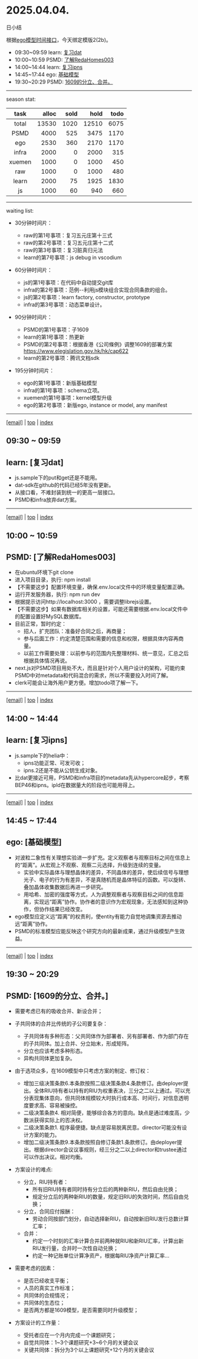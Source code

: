 # 2025.04.04.
日小结

<a id="top"></a>
根据[ego模型时间接口](https://gitee.com/hyg/blog/blob/master/timeflow.md)，今天绑定模版2(2b)。

<a id="index"></a>
- 09:30~09:59	learn: [复习dat](#20250404093000)
- 10:00~10:59	PSMD: [了解RedaHomes003](#20250404100000)
- 14:00~14:44	learn: [复习ipns](#20250404140000)
- 14:45~17:44	ego: [基础模型](#20250404144500)
- 19:30~20:29	PSMD: [1609的分立、合并。](#20250404193000)

---
season stat:

| task | alloc | sold | hold | todo |
| :---: | ---: | ---: | ---: | ---: |
| total | 13530 | 1020 | 12510 | 6075 |
| PSMD | 4000 | 525 | 3475 | 1170 |
| ego | 2530 | 360 | 2170 | 1170 |
| infra | 2000 | 0 | 2000 | 315 |
| xuemen | 1000 | 0 | 1000 | 450 |
| raw | 1000 | 0 | 1000 | 480 |
| learn | 2000 | 75 | 1925 | 1830 |
| js | 1000 | 60 | 940 | 660 |

---
waiting list:


- 30分钟时间片：
  - raw的第1号事项：复习五元庄第十三式
  - raw的第2号事项：复习五元庄第十二式
  - raw的第3号事项：复习脏真归元法
  - learn的第7号事项：js debug in vscodium

- 60分钟时间片：
  - js的第1号事项：在代码中自动提交git库
  - infra的第2号事项：范例--利用js模块组合实现合同条款的组合。
  - js的第2号事项：learn factory, constructor, prototype
  - infra的第3号事项：动态菜单设计。

- 90分钟时间片：
  - PSMD的第1号事项：子1609
  - learn的第1号事项：热更新
  - PSMD的第2号事项：根据香港《公司條例》调整1609的部署方案 https://www.elegislation.gov.hk/hk/cap622
  - learn的第2号事项：腾讯文档sdk

- 195分钟时间片：
  - ego的第1号事项：新版基础模型
  - infra的第1号事项：schema立项。
  - xuemen的第1号事项：kernel模型升级
  - ego的第2号事项：新版ego, instance or model, any manifest

---
<a href="mailto:huangyg@mars22.com?subject=关于2025.04.04.[复习dat]任务&body=日期: 2025.04.04.%0D%0A序号: 5%0D%0A手稿:../../draft/2025/20250404.01.md%0D%0A---请勿修改邮件主题及以上内容 从下一行开始写您的想法---%0D%0A">[email]</a> | [top](#top) | [index](#index)
<a id="20250404093000"></a>
## 09:30 ~ 09:59
## learn: [复习dat]

- js.sample下的put和get还是不能用。
- dat-sdk在github的代码已经5年没有更新。
- 从接口看，不难封装到统一的更高一层接口。
- PSMD和infra放弃dat方案。
---
<a href="mailto:huangyg@mars22.com?subject=关于2025.04.04.[了解RedaHomes003]任务&body=日期: 2025.04.04.%0D%0A序号: 6%0D%0A手稿:../../draft/2025/20250404.a.md%0D%0A---请勿修改邮件主题及以上内容 从下一行开始写您的想法---%0D%0A">[email]</a> | [top](#top) | [index](#index)
<a id="20250404100000"></a>
## 10:00 ~ 10:59
## PSMD: [了解RedaHomes003]

- 在ubuntu环境下git clone
- 进入项目目录，执行: npm install
- 【不需要这步】配置环境变量，确保.env.local文件中的环境变量配置正确。
- 运行开发服务器，执行: npm run dev 
- 根据提示访问http://localhost:3000 ，需要调整librejs设置。
- 【不需要这步】如果有数据库相关的设置，可能还需要根据.env.local文件中的配置设置好MySQL数据库。
- 目前正常，暂时约定：
    - 招人，扩充团队：准备好合同之后，再商量；
    - 参与后面工作：约定清楚范围和需要的信息和权限，根据具体内容再商量。
    - 以前工作需要处理：以前参与的范围内先整理材料、统一意见，汇总之后根据具体情况再说。
- next.js对PSMD项目用处不大，而且是针对个人用户设计的架构，可能约束PSMD中对metadata和代码混合的需求，所以不需要投入时间了解。
- clerk可能会让海外用户更方便。增加todo项了解一下。
---
<a href="mailto:huangyg@mars22.com?subject=关于2025.04.04.[复习ipns]任务&body=日期: 2025.04.04.%0D%0A序号: 8%0D%0A手稿:../../draft/2025/20250404.02.md%0D%0A---请勿修改邮件主题及以上内容 从下一行开始写您的想法---%0D%0A">[email]</a> | [top](#top) | [index](#index)
<a id="20250404140000"></a>
## 14:00 ~ 14:44
## learn: [复习ipns]

- js.sample下的helia中：
    - ipns功能正常、可发可收；
    - ipns.2还是不能从公钥生成对象。
- 比dat更接近可用，PSMD和infra项目的metadata先从hypercore起步，考察BEP46和ipns。ipld在数据量大的阶段也可能用得上。
---
<a href="mailto:huangyg@mars22.com?subject=关于2025.04.04.[基础模型]任务&body=日期: 2025.04.04.%0D%0A序号: 9%0D%0A手稿:../../draft/2025/20250404.b.md%0D%0A---请勿修改邮件主题及以上内容 从下一行开始写您的想法---%0D%0A">[email]</a> | [top](#top) | [index](#index)
<a id="20250404144500"></a>
## 14:45 ~ 17:44
## ego: [基础模型]

- 对波粒二象性有关理想实验进一步扩充。定义观察者与观察目标之间在信息上的“距离”。从宏观上不观察、观察二元选择，升级到连续的变量。
    - 实验中实际晶体与理想晶体的差异，不同晶体的差异，使后续信号与理想光子、电子的行为有差异，不是真随机而是晶体特征的函数。可以旋转、叠加晶体收集数据后再进一步研究。
    - 用哈希、加密的强度等方式，人为调整观察者与观察目标之间的信息距离，实现远“距离”协作。协作者的意识作为宏观现象，无法感知到这种协作，但协作结果已经改变。
- ego模型应定义远“距离”的权责利，使entity有能力自觉地调集资源去推动远“距离”协作。
- PSMD的标准模型应能反映这个研究方向的最新成果，通过升级模型产生效益。
---
<a href="mailto:huangyg@mars22.com?subject=关于2025.04.04.[1609的分立、合并。]任务&body=日期: 2025.04.04.%0D%0A序号: 11%0D%0A手稿:../../draft/2025/20250404.03.md%0D%0A---请勿修改邮件主题及以上内容 从下一行开始写您的想法---%0D%0A">[email]</a> | [top](#top) | [index](#index)
<a id="20250404193000"></a>
## 19:30 ~ 20:29
## PSMD: [1609的分立、合并。]

- 需要考虑已有的吸收合并、新设合并；
- 子共同体的合并比传统的子公司要复杂：
    - 子共同体有多种形态：父共同体作为部署者、另有部署者、作为部门存在的子共同体。加上合并、分立始末，形成矩阵。
    - 分立也应该考虑多种形态。
    - 异构共同体更加复杂。
- 由于选项众多，在1609模型中只考虑方案的制定、修订权：
    - 增加三级决策条款6.本条款按照二级决策条款4.条款修订。由deployer提出。全体RIU持有者以持有的RIU为权重表决，三分之二以上通过。可以充分表现集体意向，但共同体规模较大时执行成本高、时间行，对信息透明度要求高、容易被操控。
    - 二级决策条款4. 相对简便，能够综合各方的意向。缺点是通过难度高，少数派获得实际上的否决权。
    - 二级决策条款1. 程序最便捷。缺点是容易脱离民意。director可能没有设计方案的能力。
    - 增加二级决策条款9.本条款按照自修订条款1.条款修订。由deployer提出。根据director会议议事规则，经三分之二以上director和trustee通过可以作出决议。相对均衡。

- 方案设计的难点:
    - 分立，RIU持有者：
        - 所有旧RIU持有者同时持有分立后的两种新RIU，然后自由兑换；
        - 规定分立后的两种新RIU的数量，规定旧RIU的失效时间，然后自由兑换；
    - 分立，合同应付报酬：
        - 劳动合同按部门划分，自动选择新RIU，自动按新旧RIU发行总数计算汇率；
    - 合并：
        - 约定一个时刻的汇率计算合并前两种就RIU和新RIU汇率，计算出新RIU发行量，合并时一次性自动兑换；
        - 约定一种记账单位计算净资产，根据每RIU净资产计算汇率...
- 需要考虑的因素：
    - 是否已经收支平衡；
    - 人员的真实工作标准；
    - 共同体的合规情况；
    - 共同体的生态位；
    - 是否两方都是1609模型，是否需要同时升级模型；
- 方案设计的工作量：
    - 受托者应在一个月内完成一个课题研究；
    - 自觉共同体：1~3个课题研究+3~6个月的关键会议
    - 关键共同体：拆分为3个以上课题研究+12个月的关键会议
